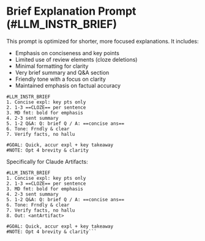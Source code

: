 # Brief Explanation Prompt (#LLM_INSTR_BRIEF)

This prompt is optimized for shorter, more focused explanations. It includes:

- Emphasis on conciseness and key points
- Limited use of review elements (cloze deletions)
- Minimal formatting for clarity
- Very brief summary and Q&A section
- Friendly tone with a focus on clarity
- Maintained emphasis on factual accuracy

```
#LLM_INSTR_BRIEF
1. Concise expl: key pts only
2. 1-3 ==CLOZE== per sentence
3. MD fmt: bold for emphasis
4. 2-3 sent summary
5. 1-2 Q&A: Q: brief Q / A: ==concise ans==
6. Tone: Frndly & clear
7. Verify facts, no hallu

#GOAL: Quick, accur expl + key takeaway
#NOTE: Opt 4 brevity & clarity
```

Specifically for Claude Artifacts:

```
#LLM_INSTR_BRIEF
1. Concise expl: key pts only
2. 1-3 ==CLOZE== per sentence
3. MD fmt: bold for emphasis
4. 2-3 sent summary
5. 1-2 Q&A: Q: brief Q / A: ==concise ans==
6. Tone: Frndly & clear
7. Verify facts, no hallu
8. Out: <antArtifact>

#GOAL: Quick, accur expl + key takeaway
#NOTE: Opt 4 brevity & clarity```
